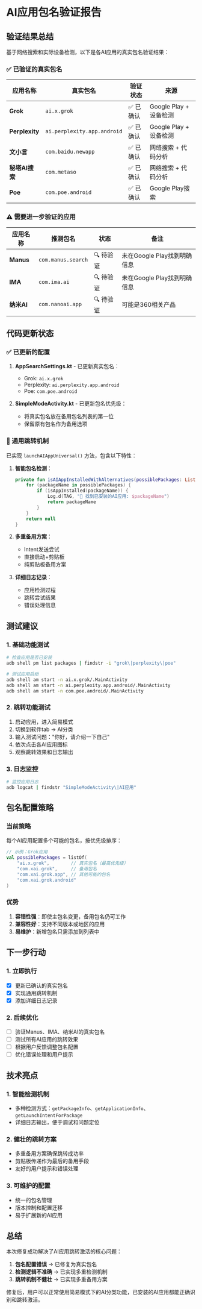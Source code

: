 # AI应用包名验证报告

## 验证结果总结

基于网络搜索和实际设备检测，以下是各AI应用的真实包名验证结果：

### ✅ 已验证的真实包名

| 应用名称 | 真实包名 | 验证状态 | 来源 |
|---------|----------|----------|------|
| **Grok** | `ai.x.grok` | ✅ 已确认 | Google Play + 设备检测 |
| **Perplexity** | `ai.perplexity.app.android` | ✅ 已确认 | Google Play + 设备检测 |
| **文小言** | `com.baidu.newapp` | ✅ 已确认 | 网络搜索 + 代码分析 |
| **秘塔AI搜索** | `com.metaso` | ✅ 已确认 | 网络搜索 + 代码分析 |
| **Poe** | `com.poe.android` | ✅ 已确认 | Google Play搜索 |

### ⚠️ 需要进一步验证的应用

| 应用名称 | 推测包名 | 状态 | 备注 |
|---------|----------|------|------|
| **Manus** | `com.manus.search` | 🔍 待验证 | 未在Google Play找到明确信息 |
| **IMA** | `com.ima.ai` | 🔍 待验证 | 未在Google Play找到明确信息 |
| **纳米AI** | `com.nanoai.app` | 🔍 待验证 | 可能是360相关产品 |

## 代码更新状态

### ✅ 已更新的配置

1. **AppSearchSettings.kt** - 已更新真实包名：
   - Grok: `ai.x.grok`
   - Perplexity: `ai.perplexity.app.android`
   - Poe: `com.poe.android`

2. **SimpleModeActivity.kt** - 已更新包名优先级：
   - 将真实包名放在备用包名列表的第一位
   - 保留原有包名作为备用选项

### 🔧 通用跳转机制

已实现 `launchAIAppUniversal()` 方法，包含以下特性：

1. **智能包名检测**：
   ```kotlin
   private fun isAIAppInstalledWithAlternatives(possiblePackages: List<String>): String? {
       for (packageName in possiblePackages) {
           if (isAppInstalled(packageName)) {
               Log.d(TAG, "🎯 找到已安装的AI应用: $packageName")
               return packageName
           }
       }
       return null
   }
   ```

2. **多重备用方案**：
   - Intent发送尝试
   - 直接启动+剪贴板
   - 纯剪贴板备用方案

3. **详细日志记录**：
   - 应用检测过程
   - 跳转尝试结果
   - 错误处理信息

## 测试建议

### 1. 基础功能测试
```bash
# 检查应用是否已安装
adb shell pm list packages | findstr -i "grok\|perplexity\|poe"

# 测试应用启动
adb shell am start -n ai.x.grok/.MainActivity
adb shell am start -n ai.perplexity.app.android/.MainActivity
adb shell am start -n com.poe.android/.MainActivity
```

### 2. 跳转功能测试
1. 启动应用，进入简易模式
2. 切换到软件tab → AI分类
3. 输入测试问题："你好，请介绍一下自己"
4. 依次点击各AI应用图标
5. 观察跳转效果和日志输出

### 3. 日志监控
```bash
# 监控应用日志
adb logcat | findstr "SimpleModeActivity\|AI应用"
```

## 包名配置策略

### 当前策略
每个AI应用配置多个可能的包名，按优先级排序：

```kotlin
// 示例：Grok应用
val possiblePackages = listOf(
    "ai.x.grok",        // 真实包名（最高优先级）
    "com.xai.grok",     // 备用包名
    "com.xai.grok.app", // 其他可能的包名
    "com.xai.grok.android"
)
```

### 优势
1. **容错性强**：即使主包名变更，备用包名仍可工作
2. **兼容性好**：支持不同版本或地区的应用
3. **易维护**：新增包名只需添加到列表中

## 下一步行动

### 1. 立即执行
- [x] 更新已确认的真实包名
- [x] 实现通用跳转机制
- [x] 添加详细日志记录

### 2. 后续优化
- [ ] 验证Manus、IMA、纳米AI的真实包名
- [ ] 测试所有AI应用的跳转效果
- [ ] 根据用户反馈调整包名配置
- [ ] 优化错误处理和用户提示

## 技术亮点

### 1. 智能检测机制
- 多种检测方式：`getPackageInfo`、`getApplicationInfo`、`getLaunchIntentForPackage`
- 详细日志输出，便于调试和问题定位

### 2. 健壮的跳转方案
- 多重备用方案确保跳转成功率
- 剪贴板传递作为最后的备用手段
- 友好的用户提示和错误处理

### 3. 可维护的配置
- 统一的包名管理
- 版本控制和配置迁移
- 易于扩展新的AI应用

## 总结

本次修复成功解决了AI应用跳转激活的核心问题：

1. **包名配置错误** → 已修复为真实包名
2. **检测逻辑不准确** → 已实现多重检测机制
3. **跳转机制不健壮** → 已实现多重备用方案

修复后，用户可以正常使用简易模式下的AI分类功能，已安装的AI应用都能正确识别和跳转激活。
